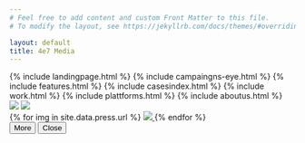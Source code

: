 ```yaml
---
# Feel free to add content and custom Front Matter to this file.
# To modify the layout, see https://jekyllrb.com/docs/themes/#overriding-theme-defaults

layout: default
title: 4e7 Media
---
```

<div id="home">
  {% include landingpage.html %}
  {% include campaingns-eye.html %}
  {% include features.html %}
  {% include casesindex.html %}
  {% include work.html %}
  {% include plattforms.html %}
  {% include aboutus.html %}
  <div id="press">
    <img class="desktop press-title" src="../img/press-title.svg">
    <img class="mobile press-title" src="https://res.cloudinary.com/media4e7/image/upload/v1560353453/press_eqjnrc.svg">
    <div id="press-gal">
    {% for img in site.data.press.url %}
      <a class="press-link" href="{{site.cloud_host}}{{img}}">
        <img class="press-img" src="{{site.cloud_host}}if_w_gt_h,c_fill,h_180,w_250/if_h_gt_w,c_fill,w_120,h_180/if_h_eq_w,c_fill,w_120,h_180{{img}}">
      </a>
    {% endfor %}
    </div>
    <button type="button" class="press-more">More</button>
    <button type="button" class="press-less">Close</button>
  </div>
</div>
<script>
        $('.press-link').magnificPopup({
            type: 'image',
            gallery: {
                enabled: true
            }
            // other options
        });
</script>